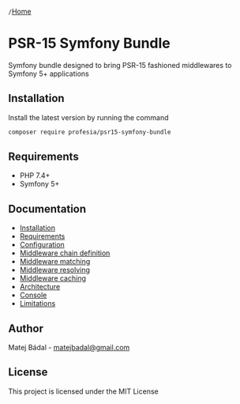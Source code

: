 `/`[Home](/psr15-symfony-bundle)


# PSR-15 Symfony Bundle
Symfony bundle designed to bring PSR-15 fashioned middlewares to Symfony 5+ applications
## Installation
Install the latest version by running the command
```bash
composer require profesia/psr15-symfony-bundle
```
## Requirements
- PHP 7.4+
- Symfony 5+
## Documentation
- [Installation](docs/1.0/01-installation.html#installation)
- [Requirements](docs/1.0/01-installation.html#requirements)
- [Configuration](docs/1.0/02-configuration.html)
- [Middleware chain definition](docs/1.0/03-middlewares.html#chain-definition)
- [Middleware matching](docs/1.0/03-middlewares.html#matching)
- [Middleware resolving](docs/1.0/03-middlewares.html#resolving)
- [Middleware caching](docs/1.0/03-middlewares.html#caching)
- [Architecture](docs/1.0/04-architecture.html)
- [Console](docs/1.0/05-console.html)
- [Limitations](docs/1.0/06-limitations.html)

## Author
Matej Bádal - matejbadal@gmail.com
## License
This project is licensed under the MIT License
